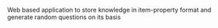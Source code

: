 Web based application to store knowledge in item-property format and generate random questions on its basis